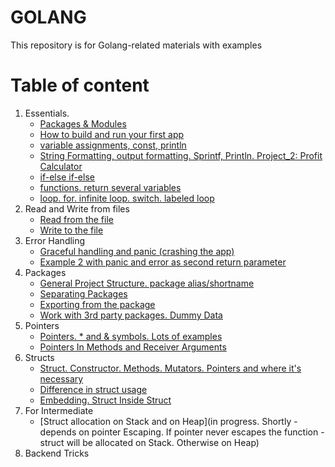 # GOLANG
This repository is for Golang-related materials with examples 

# Table of content
1. Essentials.
   - [Packages & Modules](https://github.com/Glareone/Golang-Full-Course/blob/main/Essentials.Packages.md)
   - [How to build and run your first app](/build-and-run.md)
   - [variable assignments, const, println](/essentials.investment-calculator/investment_calculator.go)
   - [String Formatting, output formatting. Sprintf, Println. Project_2: Profit Calculator](https://github.com/Glareone/Golang-Full-Course/blob/main/essentials.profit-calculator/main.go)
   - [if-else if-else](https://github.com/Glareone/Golang-Full-Course/blob/main/essentials.control-structure/main.go)
   - [functions. return several variables](https://github.com/Glareone/Golang-Full-Course/blob/main/essentials.investment-calculator/common/revenue_calculator.go)
   - [loop. for. infinite loop. switch. labeled loop](https://github.com/Glareone/Golang-Full-Course/blob/main/essentials.control-structure/user-choice.go)
2. Read and Write from files
   - [Read from the file](https://github.com/Glareone/Golang-Full-Course/blob/main/essentials.control-structure/working-with-files/read-from-file.go)
   - [Write to the file](https://github.com/Glareone/Golang-Full-Course/blob/main/essentials.control-structure/working-with-files/writing-to-file.go)
3. Error Handling
   - [Graceful handling and panic (crashing the app)](https://github.com/Glareone/Golang-Full-Course/blob/main/essentials.control-structure/working-with-files/read-from-file.go)
   - [Example 2 with panic and error as second return parameter](https://github.com/Glareone/Golang-Full-Course/blob/main/essentials.profit-calculator/main.go)
4. Packages
   - [General Project Structure. package alias/shortname](https://github.com/Glareone/Golang-Full-Course/blob/main/essentials.control-structure/main.go)
   - [Separating Packages](https://github.com/Glareone/Golang-Full-Course/blob/main/essentials.investment-calculator/common/input_handler.go)
   - [Exporting from the package](https://github.com/Glareone/Golang-Full-Course/blob/main/essentials.control-structure/working-with-files/read-from-file.go)
   - [Work with 3rd party packages. Dummy Data](https://github.com/Glareone/Golang-Full-Course/blob/main/3rdpartypackages/main.go)
5. Pointers
   - [Pointers. * and & symbols. Lots of examples](https://github.com/Glareone/Golang-Full-Course/blob/main/pointers/pointers.go)
   - [Pointers In Methods and Receiver Arguments](https://github.com/Glareone/Golang-Full-Course/blob/main/structs-and-custom-types/user.go)
6. Structs
   - [Struct. Constructor. Methods. Mutators. Pointers and where it's necessary](https://github.com/Glareone/Golang-Full-Course/blob/main/structs-and-custom-types/user.go)
   - [Difference in struct usage](https://github.com/Glareone/Golang-Full-Course/blob/main/structs-and-custom-types/structs.go)
   - [Embedding. Struct Inside Struct](https://github.com/Glareone/Golang-Full-Course/blob/main/structs-and-custom-types/user/admin.go)
8. For Intermediate
   - [Struct allocation on Stack and on Heap](in progress. Shortly - depends on pointer Escaping. If pointer never escapes the function - struct will be allocated on Stack. Otherwise on Heap)
10. Backend Tricks
